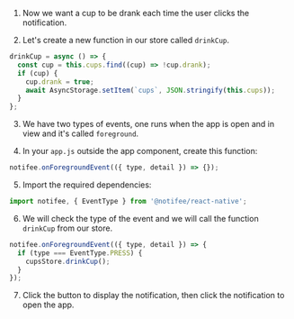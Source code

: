 1. Now we want a cup to be drank each time the user clicks the notification.

2. Let's create a new function in our store called `drinkCup`.

```js
drinkCup = async () => {
  const cup = this.cups.find((cup) => !cup.drank);
  if (cup) {
    cup.drank = true;
    await AsyncStorage.setItem(`cups`, JSON.stringify(this.cups));
  }
};
```

3. We have two types of events, one runs when the app is open and in view and it's called `foreground`.

4. In your `app.js` outside the app component, create this function:

```js
notifee.onForegroundEvent(({ type, detail }) => {});
```

5. Import the required dependencies:

```js
import notifee, { EventType } from '@notifee/react-native';
```

6. We will check the type of the event and we will call the function `drinkCup` from our store.

```js
notifee.onForegroundEvent(({ type, detail }) => {
  if (type === EventType.PRESS) {
    cupsStore.drinkCup();
  }
});
```

7. Click the button to display the notification, then click the notification to open the app.
